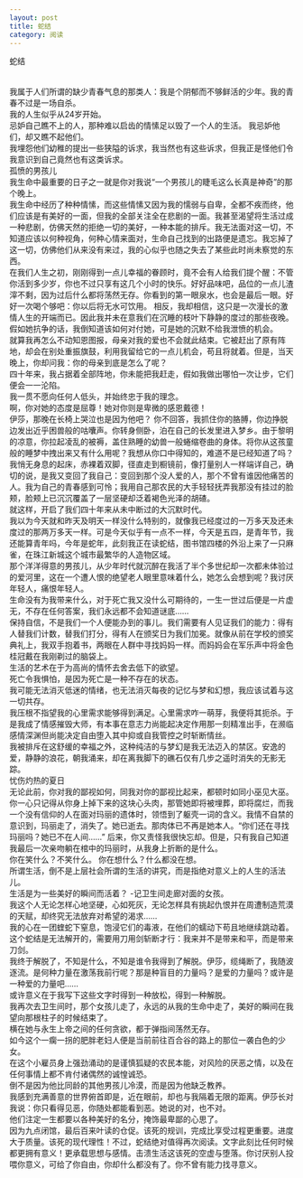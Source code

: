 ```yaml
---
layout: post
title: 蛇结
category: 阅读
---
```


蛇结
<br>
<br>
<br>
我属于人们所谓的缺少青春气息的那类人：我是个阴郁而不够鲜活的少年。我的青春不过是一场自杀。
<br>
我的人生似乎从24岁开始。
<br>
忌妒自己瞧不上的人，那种难以启齿的情愫足以毁了一个人的生活。
我忌妒他们，却又瞧不起他们。
<br>
我埋怨他们幼稚的提出一些狭隘的诉求，我当然也有这些诉求，但我正是怪他们令我意识到自己竟然也有这类诉求。
<br>
孤愤的男孩儿
<br>
我生命中最重要的日子之一就是你对我说“一个男孩儿的睫毛这么长真是神奇”的那个晚上。
<br>
我生命中经历了种种情愫，而这些情愫又因为我的懦弱与自卑，全都不疾而终，他们应该是有美好的一面，但我的全部关注全在悲剧的一面。我甚至渴望将生活过成一种悲剧，仿佛天然的拒绝一切的美好，一种本能的排斥。我无法面对这一切，不知道应该以何种视角，何种心情来面对，生命自己找到的出路便是遗忘。我忘掉了这一切，仿佛他们从来没有来过，我的心似乎也随之失去了某些此时尚未察觉的东西。
<br>
在我们人生之初，刚刚得到一点儿幸福的眷顾时，竟不会有人给我们提个醒：不管你活到多少岁，你也不过只享有这几个小时的快乐。好好品味吧，品位的一点儿渣滓不剩，因为过后什么都将荡然无存。你看到的第一眼泉水，也会是最后一眼。好好一次喝个够吧：你以后将无水可饮用。
相反，我却相信，这只是一次漫长的激情人生的开端而已。因此我并未在意我们在沉睡的枝叶下静静的度过的那些夜晚。
<br>
假如她抗争的话，我倒知道该如何对付她，可是她的沉默不给我泄愤的机会。
<br>
就算我再怎么不动知恩图报，母亲对我的爱也不会就此结束。它被赶出了原有阵地，却会在别处重振旗鼓，利用我留给它的一点儿机会，苟且将就着。但是，当天晚上，你却问我：你的母亲到底是怎么了呢？
<br>
四十年来，我占据着全部阵地，你未能把我赶走，假如我做出哪怕一次让步，它们便会一一沦陷。
<br>
我一贯不愿向任何人低头，并始终忠于我的理念。
<br>
啊，你对她的态度是屈尊！她对你则是卑微的感恩戴德！
<br>
伊莎，那晚在长椅上哭泣也是因为他吧？
你不回答，我抓住你的胳膊，你边挣脱边发出近乎困兽般的咕囔声。你转身侧卧，泊在自己的长发里进入梦乡。由于黎明的凉意，你拉起凌乱的被褥，盖住熟睡的幼兽一般蜷缩卷曲的身体。将你从这孩童般的睡梦中拽出来又有什么用呢？我想从你口中得知的，难道不是已经知道了吗？
我悄无身息的起床，赤裸着双脚，径直走到橱镜前，像打量别人一样端详自己，确切的说，是我又变回了我自己：变回到那个没人爱的人，那个不曾有谁因他痛苦的人。我为自己的青春感到可怜；我用自己那农民的大手轻轻抚弄我那没有挂过的脸颊，脸颊上已沉沉覆盖了一层坚硬却泛着褐色光泽的胡碴。
<br>
就这样，开启了我们四十年来从未中断过的大沉默时代。
<br>
我以为今天就和昨天及明天一样没什么特别的，就像我已经度过的一万多天及还未度过的那两万多天一样。可是今天似乎有一点不一样，今天是五四，是青年节，我还能算青年吗，今年是蛇年，此刻我正在读蛇结，图书馆四楼的外沿上来了一只麻雀，在珠江新城这个城市最繁华的人造物区域。
<br>
那个洋洋得意的男孩儿，从少年时代就沉醉在我活了半个多世纪却一次都未体验过的爱河里，这在一个遭人恨的绝望老人眼里意味着什么，她怎么会想到呢？我讨厌年轻人，痛恨年轻人。
<br>
生命没有为我带来什么，对于死亡我又没什么可期待的，一生一世过后便是一片虚无，不存在任何答案，我们永远都不会知道谜底……
<br>
保持自信，不是我们一个人便能办到的事儿。我们需要有人见证我们的能力：得有人替我们计数，替我们打分，得有人在颁奖日为我们加冕。就像从前在学校的颁奖典礼上，我双手抱着书，两眼在人群中寻找妈妈一样。而妈妈会在军乐声中将金色桂冠戴在我刚剃过的脑袋上。
<br>
生活的艺术在于为高尚的情怀去舍去低下的欲望。
<br>
死亡令我惧怕，是因为死亡是一种不存在的状态。
<br>
我可能无法消灭低迷的情绪，也无法消灭每夜的记忆与梦和幻想，我应该试着与这一切共存。
<br>
我压根不指望我的心里需求能够得到满足。心里需求咋一萌芽，我便将其扼杀。于是我成了情感摧毁大师，有本事在意志力尚能起决定作用那一刻精准出手，在濒临感情深渊但尚能决定自由堕入其中抑或自我管控之时斩断情丝。
<br>
我被排斥在这舒缓的幸福之外，这种纯洁的与梦幻是我无法迈入的禁区。安逸的爱，静静的浪花，朝我涌来，却在离我脚下的礁石仅有几步之遥时消失的无影无踪。
<br>
忧伤灼热的夏日
<br>
无论此前，你对我的鄙视如何，同我对你的鄙视比起来，都顿时如同小巫见大巫。
<br>
你一心只记得从你身上掉下来的这块心头肉，那管她即将被埋葬，即将腐烂，而我一个没有信仰的人在面对玛丽的遗体时，领悟到了躯壳一词的含义。我情不自禁的意识到，玛丽走了，消失了。她已逝去。那肉体已不再是她本人。“你们还在寻找玛丽吗？她已不在人间……”
后来，你又责怪我很快忘却。但是，只有我自己知道我最后一次亲吻躺在棺中的玛丽时，从我身上折断的是什么。
<br>
你在笑什么？不笑什么。
你在想什么？什么都没在想。
<br>
所谓生活，倒不是上层社会所谓的生活的讲究，而是指绝对意义上的人生的活法儿。
<br>
生活是为一些美好的瞬间而活着？
-记卫生间走廊对面的女孩。
<br>
我这个人无论怎样心地坚硬，心如死灰，无论怎样具有挑起仇恨并在周遭制造荒漠的天赋，却终究无法放弃对希望的渴求……
<br>
我的心在一团蝰蛇下窒息，饱浸它们的毒液，在他们的蠕动下苟且地继续跳动着。这个蛇结是无法解开的，需要用刀用剑斩断才行：我来并不是带来和平，而是带来刀剑。
<br>
我终于解脱了，不知是什么，不知是谁令我得到了解脱。伊莎，缆绳断了，我随波逐流。是何种力量在激荡我前行呢？那是种盲目的力量吗？是爱的力量吗？或许是一种爱的力量吧……
<br>
或许意义在于我写下这些文字时得到一种放松，得到一种解脱。
<br>
我再次去卫生间时，那个女孩儿走了，永远的从我的生命中走了，美好的瞬间在我望向那根柱子的时候结束了。
<br>
横在她与永生上帝之间的任何贪欲，都于弹指间荡然无存。
<br>
如今这个一瘸一拐的肥胖老妇人便是当前前往百合谷的路上的那位一袭白色的少女。
<br>
在这个小雇员身上强劲涌动的是谨慎狐疑的农民本能，对风险的厌恶之情，以及在任何事情上都不肯付诸偶然的诚惶诚恐。
<br>
倒不是因为他比同龄的其他男孩儿冷漠，而是因为他缺乏教养。
<br>
我感到充满善意的世界俯首即是，近在眼前，却也与我隔着无限的距离。伊莎长对我说：你只看得见恶，你随处都能看到恶。她说的对，也不对。
<br>
他们注定一生都要以各种美好的名分，掩饰最卑鄙的心思了。
<br>
因为九点闭馆，最后百来叶读的仓促。该死的规训，完成比享受过程更重要。进度大于质量。该死的现代理性！不过，蛇结绝对值得再次阅读。文字此刻比任何时候都更拥有意义！更承载思想与感情。击溃生活这该死的空虚与堕落。你讨厌别人投喂你意义，可给了你自由，你却什么都没有了。你不曾有能力找寻意义。